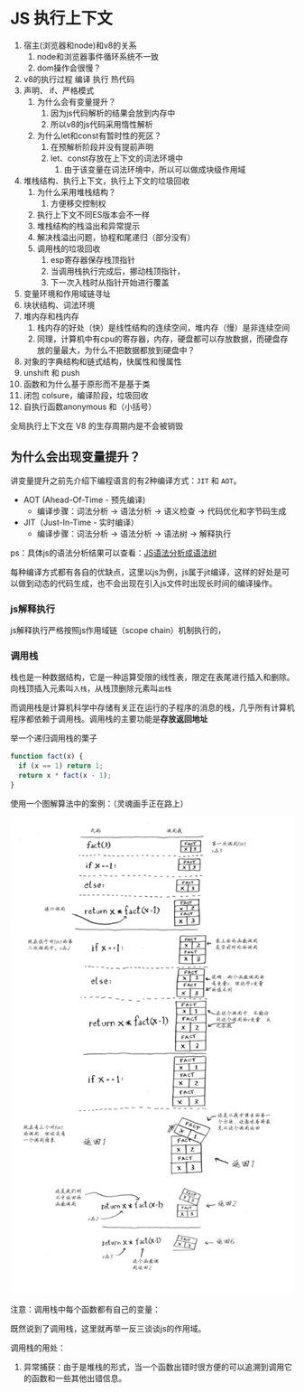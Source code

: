 # JS 执行上下文

1. 宿主(浏览器和node)和v8的关系
   1. node和浏览器事件循环系统不一致
   2. dom操作会很慢？
2. v8的执行过程 编译 执行 热代码
3. 声明、 if、严格模式
   1. 为什么会有变量提升？
      1. 因为js代码解析的结果会放到内存中
      2. 所以v8的js代码采用惰性解析
   2. 为什么let和const有暂时性的死区？
      1. 在预解析阶段并没有提前声明
      2. let、const存放在上下文的词法环境中
         1. 由于该变量在词法环境中，所以可以做成块级作用域
4. 堆栈结构、执行上下文，执行上下文的垃圾回收
   1. 为什么采用堆栈结构？
      1. 方便移交控制权
   2. 执行上下文不同ES版本会不一样
   3. 堆栈结构的栈溢出和异常提示
   4. 解决栈溢出问题，协程和尾递归（部分没有）
   5. 调用栈的垃圾回收
      1. esp寄存器保存栈顶指针
      2. 当调用栈执行完成后，挪动栈顶指针，
      3. 下一次入栈时从指针开始进行覆盖
5. 变量环境和作用域链寻址
6. 块状结构、词法环境
7.  堆内存和栈内存
    1.  栈内存的好处（快）是线性结构的连续空间，堆内存（慢）是非连续空间
    2.  同理，计算机中有cpu的寄存器，内存，硬盘都可以存放数据，而硬盘存放的量最大，为什么不把数据都放到硬盘中？
8.  对象的字典结构和链式结构，快属性和慢属性
9.  unshift 和 push
10. 函数和为什么基于原形而不是基于类
11. 闭包 colsure，编译阶段，垃圾回收
12. 自执行函数anonymous 和（小括号）

全局执行上下文在 V8 的生存周期内是不会被销毁

## 为什么会出现变量提升？

讲变量提升之前先介绍下编程语言的有2种编译方式：`JIT` 和 `AOT`。

* AOT (Ahead-Of-Time - 预先编译)
  * 编译步骤：词法分析 -> 语法分析 -> 语义检查 -> 代码优化和字节码生成
* JIT（Just-In-Time - 实时编译）
  * 编译步骤：词法分析 -> 语法分析 -> 语法树 -> 解释执行

ps：具体js的语法分析结果可以查看：[JS语法分析成语法树](https://esprima.org/demo/parse.html#)

每种编译方式都有各自的优缺点，这里以js为例，js属于jit编译，这样的好处是可以做到动态的代码生成，也不会出现在引入js文件时出现长时间的编译操作。

### js解释执行

js解释执行严格按照js作用域链（scope chain）机制执行的，





### 调用栈

栈也是一种数据结构，它是一种运算受限的线性表，限定在表尾进行插入和删除。向栈顶插入元素叫`入栈`，从栈顶删除元素叫`出栈`

而调用栈是计算机科学中存储有关正在运行的子程序的消息的栈，几乎所有计算机程序都依赖于调用栈。调用栈的主要功能是**存放返回地址**

举一个递归调用栈的栗子

```js
function fact(x) {
  if (x == 1) return 1;
  return x * fact(x - 1);
}
```

使用一个图解算法中的案例：（灵魂画手正在路上）

![stack](../img/algorithm/stack.png)


注意：调用栈中每个函数都有自己的变量：

既然说到了调用栈，这里就再举一反三谈谈js的作用域。


调用栈的用处：

1. 异常捕获：由于是堆栈的形式，当一个函数出错时很方便的可以追溯到调用它的函数和一些其他出错信息。
